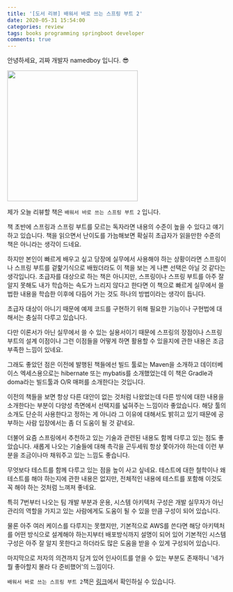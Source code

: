 ```yaml
---
title: '[도서 리뷰] 배워서 바로 쓰는 스프링 부트 2'
date: 2020-05-31 15:54:00
categories: review
tags: books programming springboot developer
comments: true
---
```


안녕하세요, 괴짜 개발자 namedboy 입니다. 😎

<img src='https://firebasestorage.googleapis.com/v0/b/github-blog-39e5f.appspot.com/o/%E1%84%87%E1%85%A2%E1%84%8B%E1%85%AF%E1%84%89%E1%85%A5_%E1%84%87%E1%85%A1%E1%84%85%E1%85%A9%E1%84%8A%E1%85%B3%E1%84%82%E1%85%B3%E1%86%AB_%E1%84%89%E1%85%B3%E1%84%91%E1%85%B3%E1%84%85%E1%85%B5%E1%86%BC_%E1%84%87%E1%85%AE%E1%84%90%E1%85%B3_2.jpg?alt=media&token=54c9bb92-0780-4ccf-aed4-9b03e8ce3d79' width='300px'/>

제가 오늘 리뷰할 책은 `배워서 바로 쓰는 스프링 부트 2` 입니다.

책 초반에 스프링과 스프링 부트를 모르는 독자라면 내용의 수준이 높을 수 있다고 얘기하고 있습니다.
책을 읽으면서 난이도를 가늠해보면 확실히 초급자가 읽을만한 수준의 책은 아니라는 생각이 드네요.

하지만 본인이 빠르게 배우고 싶고 당장에 실무에서 사용해야 하는 상황이라면 스프링이나 스프링 부트를 겉핥기식으로 배웠더라도 이 책을 보는 게 나쁜 선택은 아닐 것 같다는 생각입니다.
초급자를 대상으로 하는 책은 아니지만, 스프링이나 스프링 부트를 아주 잘 알지 못해도 내가 학습하는 속도가 느리지 않다고 한다면 이 책으로 빠르게 실무에서 쓸법한 내용을 학습한 이후에 다듬어 가는 것도 하나의 방법이라는 생각이 듭니다.

초급자 대상이 아니기 때문에 예제 코드를 구현하기 위해 필요한 기능이나 구현법에 대해서는 충실히 다루고 있습니다.

다만 이론서가 아닌 실무에서 쓸 수 있는 실용서이기 때문에 스프링의 장점이나 스프링부트의 설계 이점이나 그런 이점들을 어떻게 하면 활용할 수 있을지에 관한 내용은 조금 부족한 느낌이 있네요.

그래도 좋았던 점은 이전에 발행된 책들에선 빌드 툴로는 Maven을 소개하고 데이터베이스 엑세스용으로는 hibernate 또는 mybatis를 소개했었는데 이 책은 Gradle과 doma라는 빌드툴과 O/R 매퍼를 소개한다는 것입니다.

이전의 책들을 보면 항상 다른 대안이 없는 것처럼 나왔었는데 다른 방식에 대한 내용을 소개한다는 부분이 다양성 측면에서 선택지를 넓혀주는 느낌이라 좋았습니다.
해당 툴의 소개도 단순히 사용한다고 정하는 게 아니라 그 이유에 대해서도 밝히고 있기 때문에 공부하는 사람 입장에서는 좀 더 도움이 될 것 같네요.

더불어 요즘 스프링에서 추천하고 있는 기술과 관련된 내용도 함께 다루고 있는 점도 좋았습니다.
새롭게 나오는 기술들에 대해 촉각을 곤두세워 항상 쫓아가야 하는데 이런 부분을 조금이나마 채워주고 있는 느낌도 좋습니다.  

무엇보다 테스트를 함께 다루고 있는 점을 높이 사고 싶네요.
테스트에 대한 철학이나 왜 테스트를 해야 하는지에 관한 내용은 없지만, 전체적인 내용에 테스트를 포함해 이것도 꼭 해야 하는 것처럼 느껴져 좋네요.  

특히 7번부터 나오는 팀 개발 부분과 운용, 시스템 아키텍처 구성은 개발 실무자가 아닌 관리의 역할을 가지고 있는 사람에게도 도움이 될 수 있을 만큼 구성이 되어 있습니다.  

물론 아주 여러 케이스를 다루지는 못했지만, 기본적으로 AWS를 쓴다면 해당 아키텍처를 어떤 방식으로 설계해야 하는지부터 배포방식까지 설명이 되어 있어 기본적인 시스템 구성은 아주 잘 알지 못한다고 하더라도 많은 도움을 받을 수 있게 구성되어 있습니다.  

마지막으로 저자의 의견까지 담겨 있어 인사이트를 얻을 수 있는 부분도 존재하니 '네가 뭘 좋아할지 몰라 다 준비했어'의 느낌이다.  

`배워서 바로 쓰는 스프링 부트 2`책은 [링크](https://www.hanbit.co.kr/store/books/look.php?p_code=B5218628357)에서 확인하실 수 있습니다.